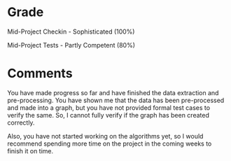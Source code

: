 # Grade

Mid-Project Checkin - Sophisticated (100%)

Mid-Project Tests - Partly Competent (80%)

# Comments

You have made progress so far and have finished the data extraction and pre-processing. You have shown me that the data has been pre-processed and made into a graph, but you have not provided formal test cases to verify the same. So, I cannot fully verify if the graph has been created correctly.

Also, you have not started working on the algorithms yet, so I would recommend spending more time on the project in the coming weeks to finish it on time.
